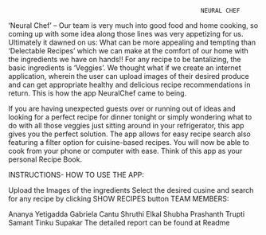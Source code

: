                                                           
                                                          
                                                          NEURAL CHEF                                                             
                                         
‘Neural Chef’ – Our team is very much into good food and home cooking, so coming up with some idea along those lines was very appetizing for us. Ultimately it dawned on us: What can be more appealing and tempting than ‘Delectable Recipes’ which we can make at the comfort of our home with the ingredients we have on hands!! For any recipe to be tantalizing, the basic ingredients is ‘Veggies’. We thought what if we create an internet application, wherein the user can upload images of their desired produce and can get appropriate healthy and delicious recipe recommendations in return. This is how the app NeuralChef came to being.

If you are having unexpected guests over or running out of ideas and looking for a perfect recipe for dinner tonight or simply wondering what to do with all those veggies just sitting around in your refrigerator, this app gives you the perfect solution. The app allows for easy recipe search also featuring a filter option for cuisine-based recipes. You will now be able to cook from your phone or computer with ease. Think of this app as your personal Recipe Book.

INSTRUCTIONS- HOW TO USE THE APP:

Upload the Images of the ingredients
Select the desired cusine and search for any recipe by clicking SHOW RECIPES button
TEAM MEMBERS:

Ananya Yetigadda
Gabriela Cantu
Shruthi Elkal
Shubha Prashanth
Trupti Samant
Tinku Supakar
The detailed report can be found at Readme
